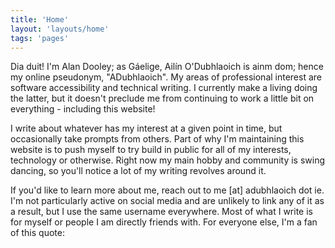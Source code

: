 ```yaml
---
title: 'Home'
layout: 'layouts/home'
tags: 'pages'
---
```


Dia duit! I'm Alan Dooley; as Gáelige, Ailín O'Dubhlaoich is ainm dom; hence my online pseudonym, "ADubhlaoich". My areas of professional interest are software accessibility and technical writing. I currently make a living doing the latter, but it doesn't preclude me from continuing to work a little bit on everything - including this website!

I write about whatever has my interest at a given point in time, but occasionally take prompts from others. Part of why I'm maintaining this website is to push myself to try build in public for all of my interests, technology or otherwise. Right now my main hobby and community is swing dancing, so you'll notice a lot of my writing revolves around it.

If you'd like to learn more about me, reach out to me [at] adubhlaoich dot ie. I'm not particularly active on social media and are unlikely to link any of it as a result, but I use the same username everywhere. Most of what I write is for myself or people I am directly friends with. For everyone else, I'm a fan of this quote:
